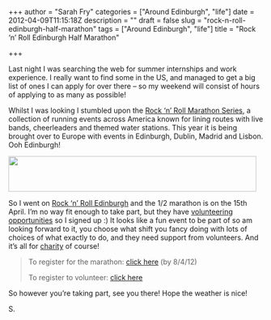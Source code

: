+++
author = "Sarah Fry"
categories = ["Around Edinburgh", "life"]
date = 2012-04-09T11:15:18Z
description = ""
draft = false
slug = "rock-n-roll-edinburgh-half-marathon"
tags = ["Around Edinburgh", "life"]
title = "Rock ‘n’ Roll Edinburgh Half Marathon"

+++


Last night I was searching the web for summer internships and work experience. I really want to find some in the US, and managed to get a big list of ones I can apply for over there – so my weekend will consist of hours of applying to as many as possible!

Whilst I was looking I stumbled upon the <a href="http://runrocknroll.competitor.com/" target="_blank">Rock ‘n’ Roll Marathon Series</a>, a collection of running events across America known for lining routes with live bands, cheerleaders and themed water stations. This year it is being brought over to Europe with events in Edinburgh, Dublin, Madrid and Lisbon. Ooh Edinburgh!

<a href="http://sweetaspi.co.uk/content/images/2012/04/edin-rocknroll.jpg"><img class="aligncenter size-full wp-image-518" title="edin rocknroll" src="http://sweetaspi.co.uk/content/images/2012/04/edin-rocknroll.jpg" alt="" width="490" height="70" /></a>

So I went on <a href="http://uk.competitor.com/edinburgh" target="_blank">Rock ‘n’ Roll Edinburgh</a> and the 1/2 marathon is on the 15th April. I’m no way fit enough to take part, but they have <a href="http://uk.competitor.com/edinburgh/volunteer" target="_blank">volunteering opportunities</a> so I signed up :) It looks like a fun event to be part of so am looking forward to it, you choose what shift you fancy doing with lots of choices of what exactly to do, and they need support from volunteers. And it’s all for <a href="http://uk.competitor.com/edinburgh/charity" target="_blank">charity</a> of course!
<blockquote>To register for the marathon: <a href="http://uk.competitor.com/edinburgh/register" target="_blank">click here</a> (by 8/4/12)

To register to volunteer: <a href="http://www.surveygizmo.com/s3/735944/Race-Crew-Registration-Rock-n-Roll-Edinburgh-Half-Marathon" target="_blank">click here</a></blockquote>
So however you’re taking part, see you there! Hope the weather is nice!

S.


